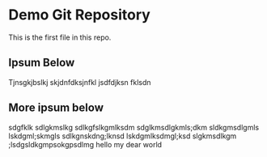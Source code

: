 # Demo Git Repository

This is the first file in this repo.

## Ipsum Below
Tjnsgkjbslkj skjdnfdksjnfkl jsdfdjksn fklsdn

## More ipsum below
sdgfklk sdlgkmslkg sdlkgfslkgmlksdm sdglkmsdlgkmls;dkm sldkgmsdlgmls lskdgml;skmgls
sdlkgnskdng;lknsd lskdgmlksdmgl;ksd slgkmsdlkgm ;lsdgsldkgmpsokgpsdlmg
hello my dear world